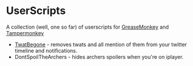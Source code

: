 # UserScripts

A collection (well, one so far) of userscripts for
[GreaseMonkey](https://addons.mozilla.org/en-US/firefox/addon/greasemonkey/) and [Tampermonkey](http://tampermonkey.net/)

* [TwatBegone](http://twatbegone.com) - removes twats and all mention of them from your twitter timeline and notifications.
* DontSpoilTheArchers - hides archers spoilers when you're on iplayer.
